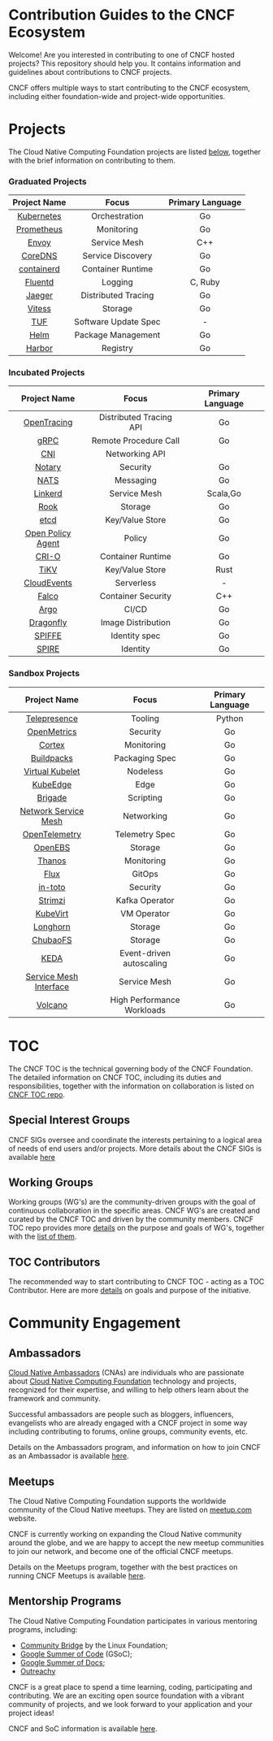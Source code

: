 Contribution Guides to the CNCF Ecosystem
=========================================

Welcome! Are you interested in contributing to one of CNCF hosted projects? This repository should help you. It contains information and guidelines about contributions to CNCF projects.

CNCF offers multiple ways to start contributing to the CNCF ecosystem, including either foundation-wide and project-wide opportunities.

Projects
========

The Cloud Native Computing Foundation projects are listed [below](projects/README.md), together with the brief information on contributing to them.

### Graduated Projects

| Project Name                                | Focus                | Primary Language |
|:-------------------------------------------:|:--------------------:|:----------------:|
| [Kubernetes](projects/README.md#kubernetes) |    Orchestration     |        Go        |
| [Prometheus](projects/README.md#prometheus) |      Monitoring      |        Go        |
|      [Envoy](projects/README.md#envoy)      |     Service Mesh     |       C++        |
|    [CoreDNS](projects/README.md#coredns)    |  Service Discovery   |        Go        |
| [containerd](projects/README.md#containerd) |  Container Runtime   |        Go        |
|    [Fluentd](projects/README.md#fluentd)    |       Logging        |     C, Ruby      |
|     [Jaeger](projects/README.md#jaeger)     | Distributed Tracing  |        Go        |
|     [Vitess](projects/README.md#vitess)     |       Storage        |        Go        |
|        [TUF](projects/README.md#tuf)        | Software Update Spec |        \-        |
|       [Helm](projects/README.md#helm)       |  Package Management  |        Go        |
|     [Harbor](projects/README.md#harbor)     |       Registry       |        Go        |

### Incubated Projects

| Project Name                                              | Focus                   | Primary Language |
|:---------------------------------------------------------:|:-----------------------:|:----------------:|
|       [OpenTracing](projects/README.md#opentracing)       | Distributed Tracing API |        Go        |
|              [gRPC](projects/README.md#grpc)              |  Remote Procedure Call  |        Go        |
|               [CNI](projects/README.md#cni)               |     Networking API      |                  |
|            [Notary](projects/README.md#notary)            |        Security         |        Go        |
|              [NATS](projects/README.md#nats)              |        Messaging        |        Go        |
|           [Linkerd](projects/README.md#linkerd)           |      Service Mesh       |     Scala,Go     |
|              [Rook](projects/README.md#rook)              |         Storage         |        Go        |
|              [etcd](projects/README.md#etcd)              |     Key/Value Store     |        Go        |
| [Open Policy Agent](projects/README.md#open-policy-agent) |         Policy          |        Go        |
|             [CRI-O](projects/README.md#cri-o)             |    Container Runtime    |        Go        |
|              [TiKV](projects/README.md#tikv)              |     Key/Value Store     |       Rust       |
|       [CloudEvents](projects/README.md#cloudevents)       |       Serverless        |        \-        |
|             [Falco](projects/README.md#falco)             |   Container Security    |       C++        |
|              [Argo](projects/README.md#argo)              |          CI/CD          |        Go        |
|         [Dragonfly](projects/README.md#dragonfly)         |   Image Distribution    |        Go        |
|            [SPIFFE](projects/README.md#spiffe)            |      Identity spec      |        Go        |
|             [SPIRE](projects/README.md#spire)             |        Identity         |        Go        |

### Sandbox Projects

| Project Name                                                        | Focus                      | Primary Language |
|:-------------------------------------------------------------------:|:--------------------------:|:----------------:|
|           [Telepresence](projects/README.md#telepresence)           |          Tooling           |      Python      |
|            [OpenMetrics](projects/README.md#openmetrics)            |          Security          |        Go        |
|                 [Cortex](projects/README.md#cortex)                 |         Monitoring         |        Go        |
|             [Buildpacks](projects/README.md#buildpacks)             |       Packaging Spec       |        Go        |
|        [Virtual Kubelet](projects/README.md#virtual-kubelet)        |          Nodeless          |        Go        |
|               [KubeEdge](projects/README.md#kubeedge)               |            Edge            |        Go        |
|                [Brigade](projects/README.md#Brigade)                |         Scripting          |        Go        |
|   [Network Service Mesh](projects/README.md#network-service-mesh)   |         Networking         |        Go        |
|          [OpenTelemetry](projects/README.md#opentelemetry)          |       Telemetry Spec       |        Go        |
|                [OpenEBS](projects/README.md#openebs)                |          Storage           |        Go        |
|                 [Thanos](projects/README.md#thanos)                 |         Monitoring         |        Go        |
|                   [Flux](projects/README.md#flux)                   |           GitOps           |        Go        |
|                [in-toto](projects/README.md#in-toto)                |          Security          |        Go        |
|                [Strimzi](projects/README.md#strimzi)                |       Kafka Operator       |        Go        |
|               [KubeVirt](projects/README.md#kubevirt)               |        VM Operator         |        Go        |
|               [Longhorn](projects/README.md#longhorn)               |          Storage           |        Go        |
|               [ChubaoFS](projects/README.md#chubaofs)               |          Storage           |        Go        |
|                   [KEDA](projects/README.md#keda)                   |  Event-driven autoscaling  |        Go        |
| [Service Mesh Interface](projects/README.md#service-mesh-interface) |        Service Mesh        |        Go        |
|                [Volcano](projects/README.md#volcano)                | High Performance Workloads |        Go        |

TOC
===

The CNCF TOC is the technical governing body of the CNCF Foundation. The detailed information on CNCF TOC, including its duties and responsibilities, together with the information on collaboration is listed on [CNCF TOC repo](https://github.com/cncf/toc/).

Special Interest Groups
-----------------------

CNCF SIGs oversee and coordinate the interests pertaining to a logical area of needs of end users and/or projects. More details about the CNCF SIGs is available [here](https://github.com/cncf/toc/blob/master/sigs/cncf-sigs.md)

Working Groups
--------------

Working groups (WG's) are the community-driven groups with the goal of continuous collaboration in the specific areas. CNCF WG's are created and curated by the CNCF TOC and driven by the community members. CNCF TOC repo provides more [details](https://github.com/cncf/toc/tree/master/workinggroups#cncf-working-groups) on the purpose and goals of WG's, together with the [list of them](https://github.com/cncf/toc/blob/master/README.md#working-groups).

TOC Contributors
----------------

The recommended way to start contributing to CNCF TOC - acting as a TOC Contributor. Here are more [details](https://github.com/cncf/toc/blob/master/CONTRIBUTORS.md) on goals and purpose of the initiative.

Community Engagement
====================

Ambassadors
-----------

[Cloud Native Ambassadors](https://www.cncf.io/people/ambassadors/) (CNAs) are individuals who are passionate about [Cloud Native Computing Foundation](https://www.cncf.io/) technology and projects, recognized for their expertise, and willing to help others learn about the framework and community.

Successful ambassadors are people such as bloggers, influencers, evangelists who are already engaged with a CNCF project in some way including contributing to forums, online groups, community events, etc.

Details on the Ambassadors program, and information on how to join CNCF as an Ambassador is available [here](https://github.com/cncf/ambassadors).

Meetups
-------

The Cloud Native Computing Foundation supports the worldwide community of the Cloud Native meetups. They are listed on [meetup.com](https://www.meetup.com/pro/cncf/) website.

CNCF is currently working on expanding the Cloud Native community around the globe, and we are happy to accept the new meetup communities to join our network, and become one of the official CNCF meetups.

Details on the Meetups program, together with the best practices on running CNCF Meetups is available [here](https://github.com/cncf/meetups).

Mentorship Programs
-------------------

The Cloud Native Computing Foundation participates in various mentoring programs, including:

-	[Community Bridge](https://github.com/cncf/mentoring/tree/master/communitybridge) by the Linux Foundation;
-	[Google Summer of Code](https://github.com/cncf/mentoring/tree/master/summerofcode) (GSoC);
-	[Google Summer of Docs](https://github.com/cncf/mentoring/tree/master/seasonofdocs);
-	[Outreachy](https://github.com/cncf/mentoring/tree/master/outreachy)

CNCF is a great place to spend a time learning, coding, participating and contributing. We are an exciting open source foundation with a vibrant community of projects, and we look forward to your application and your project ideas!

CNCF and SoC information is available [here](https://github.com/cncf/soc/blob/master/README.md).
